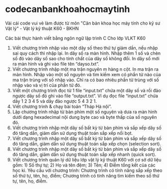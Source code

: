 # codecanbankhoahocmaytinh
Vài cái code vui vẻ làm được từ môn "Căn bản khoa học máy tính cho kỹ sư Vật lý" - Vật lý kỹ thuật K60 - BKHN


Các bài thực hành viết bằng ngôn ngữ lập trình C
Cho lớp VLKT K60
1) Viết chương trình nhập vào một dãy số theo thứ tự giảm dần, nếu nhập sai quy cách thì nhập lại.
In dãy số ra màn hình. Nhập thêm 1 số và chèn số đó vào dãy số sao cho tính chất của dãy số
không đổi. In dãy số mới ra màn hình và ghi vào file tên “dayso.txt”.
2) Viết chương trình nhập một ma trận nguyên m hàng n cột. In ma trận ra màn hình. Nhập vào
một số nguyên và tìm kiếm xem có phần tử nào của ma trận trùng với số nhập vào. Chỉ ra có
bao nhiêu phần tử trùng với số nhập vào và vị trí của phần tử đó.
3) Viết một chương trình đọc từ 1 file “input.txt” chứa một dãy số và rồi đảo ngược dãy số đó ghi
vào file “output.txt”. Ví dụ đọc file “input.txt” chứa dãy 1 2 3 4 5 và dãy đảo ngược 5 4 3 2 1.
4) Viết chương trình & chạy bài toán “Tháp Hà nội”.
5) Lập chương trình nhập từ bàn phím một số nguyên và dưa ra màn hình dưới dạng hexadecimal
nội dung byte cao và byte thấp của số nguyên đó.
6) Viết chương trình nhập một dãy số bất kỳ từ bàn phím và sắp xếp dãy số đó tăng dần, giảm dần
sử dụng thuật toán sắp xếp nổi bọt.
7) Viết chương trình nhập một dãy số bất kỳ từ bàn phím và sắp xếp dãy số đó tăng dần, giảm dần
sử dụng thuật toán sắp xếp chọn (selection sort).
8) Viết chương trình nhập một dãy số bất kỳ từ bàn phím và sắp xếp dãy số đó tăng dần, giảm dần
sử dụng thuật toán sắp xếp nhanh (quick sort).
9) Viết chương trình quản lý dữ liệu lớp vật lý kỹ thuật K60 với cơ sở dữ liệu gồm: 1) Số thự tự; 2) Họ và tên đệm; 3) Tên; 4) Điểm tổng kết của các học kì. Yêu cầu với chương trình: Chương
trình có tính năng sắp xếp theo số thứ tự, tên, họ, điểm; Chương trình có tính năng tìm kiếm
theo số thứ tự, tên, họ, điểm.
